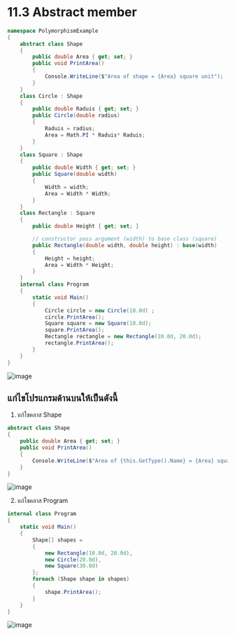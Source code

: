 # 11.3 Abstract member

```cs
namespace PolymorphismExample
{
    abstract class Shape
    { 
        public double Area { get; set; }
        public void PrintArea()
        {
            Console.WriteLine($"Area of shape = {Area} square unit");
        }
    }
    class Circle : Shape
    {
        public double Raduis { get; set; }
        public Circle(double radius) 
        {
            Raduis = radius;
            Area = Math.PI * Raduis* Raduis;
        }
    }
    class Square : Shape
    { 
        public double Width { get; set; }
        public Square(double width)
        {
            Width = width;
            Area = Width * Width;
        }
    }
    class Rectangle : Square 
    {
        public double Height { get; set; }

        // constructor pass argument (width) to base class (square)  
        public Rectangle(double width, double height) : base(width)
        {
            Height = height;
            Area = Width * Height;
        }
    }
    internal class Program
    {
        static void Main()
        {
            Circle circle = new Circle(10.0d) ;
            circle.PrintArea();
            Square square = new Square(10.0d);
            square.PrintArea();
            Rectangle rectangle = new Rectangle(10.0d, 20.0d);
            rectangle.PrintArea();
        }
    }
}
```
![image](https://user-images.githubusercontent.com/115066431/236673102-dd37c823-ded9-4405-a2aa-0b9b18083a52.png)

## แก่ไขโปรแกรมด้านบนให้เป็นดังนี้

1. แก้ไขคลาส Shape
```cs
abstract class Shape
{ 
    public double Area { get; set; }
    public void PrintArea()
    {
        Console.WriteLine($"Area of {this.GetType().Name} = {Area} square unit");
    }
}
```
![image](https://user-images.githubusercontent.com/115066431/236673284-6729a618-6ae4-4d78-8641-6b39d9e47b84.png)

2. แก่ไขคลาส Program 

```cs
internal class Program
{
    static void Main()
    {
        Shape[] shapes =
        {
            new Rectangle(10.0d, 20.0d),
            new Circle(20.0d),
            new Square(30.0d)
        };
        foreach (Shape shape in shapes)
        {
            shape.PrintArea();
        }
    }
}
```
![image](https://user-images.githubusercontent.com/115066431/236673324-b75b20da-e37a-4638-854f-1851b194a5a8.png)


